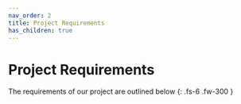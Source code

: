 ```yaml
---
nav_order: 2
title: Project Requirements
has_children: true
---
```


# Project Requirements

The requirements of our project are outlined below
{: .fs-6 .fw-300 }
